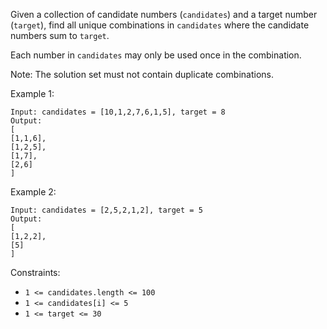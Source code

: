 Given a collection of candidate numbers (`candidates`) and a target number (`target`), find all unique combinations in `candidates` where the candidate numbers sum to `target`.

Each number in `candidates` may only be used once in the combination.

Note: The solution set must not contain duplicate combinations.

 

Example 1:
```
Input: candidates = [10,1,2,7,6,1,5], target = 8
Output: 
[
[1,1,6],
[1,2,5],
[1,7],
[2,6]
]
```

Example 2:
```
Input: candidates = [2,5,2,1,2], target = 5
Output: 
[
[1,2,2],
[5]
]
```

Constraints:

- `1 <= candidates.length <= 100`
- `1 <= candidates[i] <= 5`
- `1 <= target <= 30`
